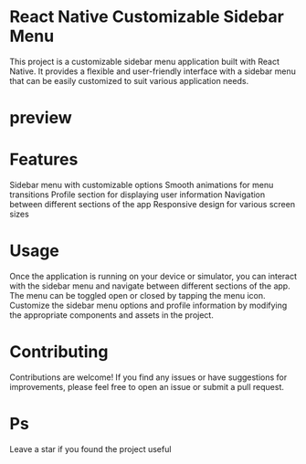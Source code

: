 
# React Native Customizable Sidebar Menu

This project is a customizable sidebar menu application built with React Native. It provides a flexible and user-friendly interface with a sidebar menu that can be easily customized to suit various application needs.

# preview


# Features
Sidebar menu with customizable options
Smooth animations for menu transitions
Profile section for displaying user information
Navigation between different sections of the app
Responsive design for various screen sizes

# Usage
Once the application is running on your device or simulator, you can interact with the sidebar menu and navigate between different sections of the app. The menu can be toggled open or closed by tapping the menu icon. Customize the sidebar menu options and profile information by modifying the appropriate components and assets in the project.

# Contributing
Contributions are welcome! If you find any issues or have suggestions for improvements, please feel free to open an issue or submit a pull request.
# Ps
Leave a star if you found the project useful

